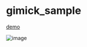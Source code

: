 # gimick_sample

[demo](http://kenjimorita.jp/p5/index.html)

![image](http://kenjimorita.jp/wp-content/uploads/2017/03/repogitory.gif)
